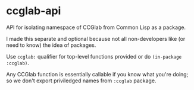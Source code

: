 # ccglab-api
API for isolating namespace of CCGlab from Common Lisp as a package.

I made this separate and optional because not all non-developers like (or need to know) the idea of packages.

Use <code>ccglab:</code> qualifier for top-level functions provided 
or do <code>(in-package :ccglab)</code>.

Any CCGlab function is essentially callable if you know what you're doing; so we don't
export priviledged names from <code>:ccglab</code> package.
